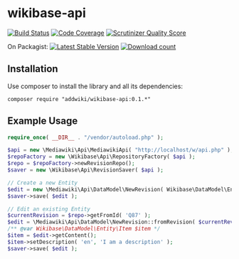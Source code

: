 wikibase-api
==================
[![Build Status](https://travis-ci.org/addwiki/wikibase-api.png?branch=master)](https://travis-ci.org/addwiki/wikibase-api)
[![Code Coverage](https://scrutinizer-ci.com/g/addwiki/wikibase-api/badges/coverage.png?s=ca6d4e50e3ce5b9937a24928d8762af31d4e108c)](https://scrutinizer-ci.com/g/addwiki/wikibase-api/)
[![Scrutinizer Quality Score](https://scrutinizer-ci.com/g/addwiki/wikibase-api/badges/quality-score.png?s=41faa1f91a7d359370de48c4dec28cdd5db47b0d)](https://scrutinizer-ci.com/g/addwiki/wikibase-api/)

On Packagist:
[![Latest Stable Version](https://poser.pugx.org/addwiki/wikibase-api/version.png)](https://packagist.org/packages/addwiki/wikibase-api)
[![Download count](https://poser.pugx.org/addwiki/wikibase-api/d/total.png)](https://packagist.org/packages/addwiki/wikibase-api)

## Installation

Use composer to install the library and all its dependencies:

    composer require "addwiki/wikibase-api:0.1.*"


Example Usage
------

```php
require_once( __DIR__ . "/vendor/autoload.php" );

$api = new \Mediawiki\Api\MediawikiApi( "http://localhost/w/api.php" );
$repoFactory = new \Wikibase\Api\RepositoryFactory( $api );
$repo = $repoFactory->newRevisionRepo();
$saver = new \Wikibase\Api\RevisionSaver( $api );

// Create a new Entity
$edit = new \Mediawiki\Api\DataModel\NewRevision( Wikibase\DataModel\Entity\Item::newEmpty() );
$saver->save( $edit );

// Edit an existing Entity
$currentRevision = $repo->getFromId( 'Q87' );
$edit = \Mediawiki\Api\DataModel\NewRevision::fromRevision( $currentRevision );
/** @var Wikibase\DataModel\Entity\Item $item */
$item = $edit->getContent();
$item->setDescription( 'en', 'I am a description' );
$saver->save( $edit );

```